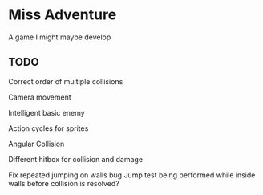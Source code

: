 # Miss Adventure
A game I might maybe develop

## TODO

Correct order of multiple collisions

Camera movement

Intelligent basic enemy

Action cycles for sprites

Angular Collision

Different hitbox for collision and damage

Fix repeated jumping on walls bug
Jump test being performed while inside walls before collision is resolved?
